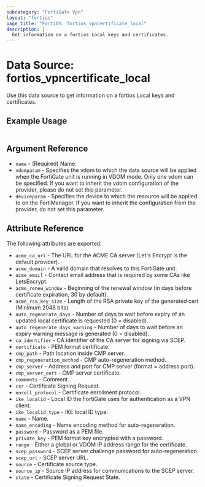 ```yaml
---
subcategory: "FortiGate Vpn"
layout: "fortios"
page_title: "FortiOS: fortios_vpncertificate_local"
description: |-
  Get information on a fortios Local keys and certificates.
---
```


# Data Source: fortios_vpncertificate_local
Use this data source to get information on a fortios Local keys and certificates.


## Example Usage

```hcl

```

## Argument Reference

* `name` - (Required) Name.
* `vdomparam` - Specifies the vdom to which the data source will be applied when the FortiGate unit is running in VDOM mode. Only one vdom can be specified. If you want to inherit the vdom configuration of the provider, please do not set this parameter.
* `deviceparam` - Specifies the device to which the resource will be applied to on the FortiManager. If you want to inherit the configuration from the provider, do not set this parameter.

## Attribute Reference

The following attributes are exported:

* `acme_ca_url` - The URL for the ACME CA server (Let's Encrypt is the default provider).
* `acme_domain` - A valid domain that resolves to this FortiGate unit.
* `acme_email` - Contact email address that is required by some CAs like LetsEncrypt.
* `acme_renew_window` - Beginning of the renewal window (in days before certificate expiration, 30 by default).
* `acme_rsa_key_size` - Length of the RSA private key of the generated cert (Minimum 2048 bits).
* `auto_regenerate_days` - Number of days to wait before expiry of an updated local certificate is requested (0 = disabled).
* `auto_regenerate_days_warning` - Number of days to wait before an expiry warning message is generated (0 = disabled).
* `ca_identifier` - CA identifier of the CA server for signing via SCEP.
* `certificate` - PEM format certificate.
* `cmp_path` - Path location inside CMP server.
* `cmp_regeneration_method` - CMP auto-regeneration method.
* `cmp_server` - Address and port for CMP server (format = address:port).
* `cmp_server_cert` - CMP server certificate.
* `comments` - Comment.
* `csr` - Certificate Signing Request.
* `enroll_protocol` - Certificate enrollment protocol.
* `ike_localid` - Local ID the FortiGate uses for authentication as a VPN client.
* `ike_localid_type` - IKE local ID type.
* `name` - Name.
* `name_encoding` - Name encoding method for auto-regeneration.
* `password` - Password as a PEM file.
* `private_key` - PEM format key encrypted with a password.
* `range` - Either a global or VDOM IP address range for the certificate.
* `scep_password` - SCEP server challenge password for auto-regeneration.
* `scep_url` - SCEP server URL.
* `source` - Certificate source type.
* `source_ip` - Source IP address for communications to the SCEP server.
* `state` - Certificate Signing Request State.

